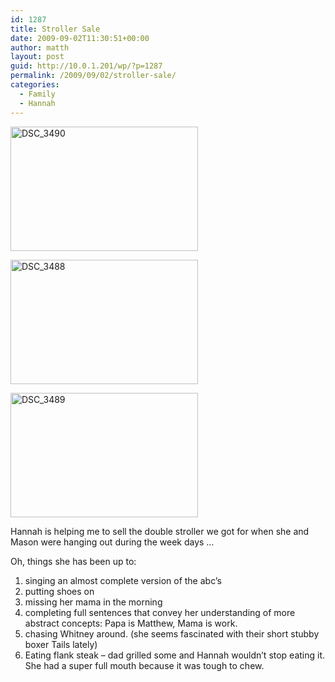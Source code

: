 ```yaml
---
id: 1287
title: Stroller Sale
date: 2009-09-02T11:30:51+00:00
author: matth
layout: post
guid: http://10.0.1.201/wp/?p=1287
permalink: /2009/09/02/stroller-sale/
categories:
  - Family
  - Hannah
---
```

[<img class="aligncenter size-medium wp-image-1290" title="DSC_3490" src="http://hippeelee.com/blog/wp-content/uploads/2009/09/DSC_3490.JPG" alt="DSC_3490" width="300" height="199" />](http://hippeelee.com/blog/wp-content/uploads/2009/09/DSC_3490.JPG)
  
[<img class="aligncenter size-medium wp-image-1289" title="DSC_3488" src="http://hippeelee.com/blog/wp-content/uploads/2009/09/DSC_3488.JPG" alt="DSC_3488" width="300" height="199" />](http://hippeelee.com/blog/wp-content/uploads/2009/09/DSC_3488.JPG)
  
[<img class="aligncenter size-medium wp-image-1288" title="DSC_3489" src="http://hippeelee.com/blog/wp-content/uploads/2009/09/DSC_3489.JPG" alt="DSC_3489" width="300" height="199" />](http://hippeelee.com/blog/wp-content/uploads/2009/09/DSC_3489.JPG)
  
Hannah is helping me to sell the double stroller we got for when she and Mason were hanging out during the week days &#8230;

Oh, things she has been up to:

  1. singing an almost complete version of the abc&#8217;s
  2. putting shoes on
  3. missing her mama in the morning
  4. completing full sentences that convey her understanding of more abstract concepts: Papa is Matthew, Mama is work.
  5. chasing Whitney around. (she seems fascinated with their short stubby boxer Tails lately)
  6. Eating flank steak &#8211; dad grilled some and Hannah wouldn&#8217;t stop eating it. She had a super full mouth because it was tough to chew.